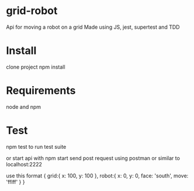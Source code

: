 # grid-robot
Api for moving a robot on a grid
Made using JS, jest, supertest and TDD

# Install

clone project
npm install

# Requirements

node and npm

# Test

npm test to run test suite

or start api with npm start
send post request using postman or similar to localhost:2222

use this format
{
    grid:{
        x: 100,
        y: 100
    },
    robot:{
        x: 0,
        y: 0,
        face: 'south',
        move: 'fflff'
    }
}
